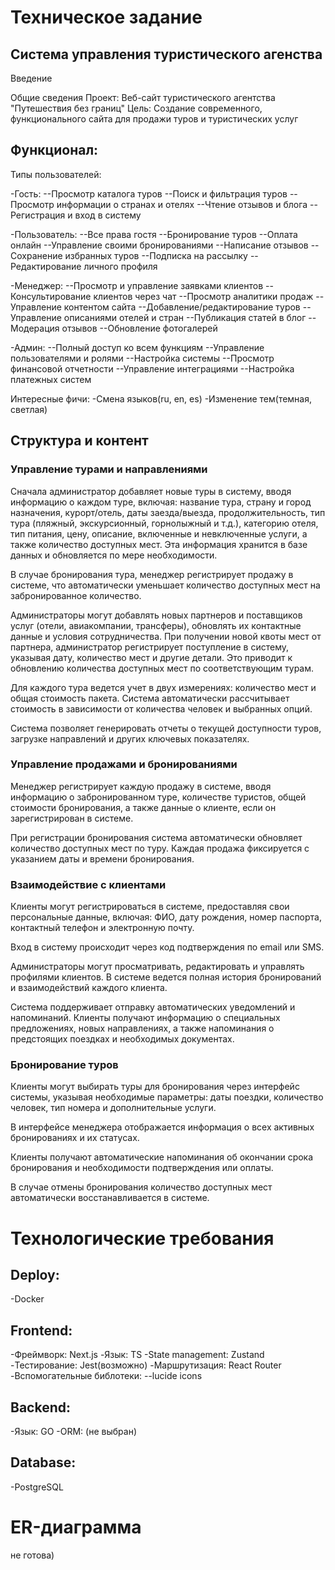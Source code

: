 # Техническое задание

## Система управления туристического агенства

Введение

Общие сведения
Проект: Веб-сайт туристического агентства "Путешествия без границ"
Цель: Создание современного, функционального сайта для продажи туров и туристических услуг

## Функционал:

Типы пользователей:

-Гость:
--Просмотр каталога туров
--Поиск и фильтрация туров
--Просмотр информации о странах и отелях
--Чтение отзывов и блога
--Регистрация и вход в систему

-Пользователь:
--Все права гостя
--Бронирование туров
--Оплата онлайн
--Управление своими бронированиями
--Написание отзывов
--Сохранение избранных туров
--Подписка на рассылку
--Редактирование личного профиля

-Менеджер:
--Просмотр и управление заявками клиентов
--Консультирование клиентов через чат
--Просмотр аналитики продаж
--Управление контентом сайта
--Добавление/редактирование туров
--Управление описаниями отелей и стран
--Публикация статей в блог
--Модерация отзывов
--Обновление фотогалерей

-Админ:
--Полный доступ ко всем функциям
--Управление пользователями и ролями
--Настройка системы
--Просмотр финансовой отчетности
--Управление интеграциями
--Настройка платежных систем

Интересные фичи:
-Смена языков(ru, en, es)
-Изменение тем(темная, светлая)

## Структура и контент

### Управление турами и направлениями

Сначала администратор добавляет новые туры в систему, вводя информацию о каждом туре, включая: название тура, страну и город назначения, курорт/отель, даты заезда/выезда, продолжительность, тип тура (пляжный, экскурсионный, горнолыжный и т.д.), категорию отеля, тип питания, цену, описание, включенные и невключенные услуги, а также количество доступных мест. Эта информация хранится в базе данных и обновляется по мере необходимости.

В случае бронирования тура, менеджер регистрирует продажу в системе, что автоматически уменьшает количество доступных мест на забронированное количество.

Администраторы могут добавлять новых партнеров и поставщиков услуг (отели, авиакомпании, трансферы), обновлять их контактные данные и условия сотрудничества. При получении новой квоты мест от партнера, администратор регистрирует поступление в систему, указывая дату, количество мест и другие детали. Это приводит к обновлению количества доступных мест по соответствующим турам.

Для каждого тура ведется учет в двух измерениях: количество мест и общая стоимость пакета. Система автоматически рассчитывает стоимость в зависимости от количества человек и выбранных опций.

Система позволяет генерировать отчеты о текущей доступности туров, загрузке направлений и других ключевых показателях.

### Управление продажами и бронированиями

Менеджер регистрирует каждую продажу в системе, вводя информацию о забронированном туре, количестве туристов, общей стоимости бронирования, а также данные о клиенте, если он зарегистрирован в системе.

При регистрации бронирования система автоматически обновляет количество доступных мест по туру. Каждая продажа фиксируется с указанием даты и времени бронирования.

### Взаимодействие с клиентами

Клиенты могут регистрироваться в системе, предоставляя свои персональные данные, включая: ФИО, дату рождения, номер паспорта, контактный телефон и электронную почту.

Вход в систему происходит через код подтверждения по email или SMS.

Администраторы могут просматривать, редактировать и управлять профилями клиентов. В системе ведется полная история бронирований и взаимодействий каждого клиента.

Система поддерживает отправку автоматических уведомлений и напоминаний. Клиенты получают информацию о специальных предложениях, новых направлениях, а также напоминания о предстоящих поездках и необходимых документах.

### Бронирование туров

Клиенты могут выбирать туры для бронирования через интерфейс системы, указывая необходимые параметры: даты поездки, количество человек, тип номера и дополнительные услуги.

В интерфейсе менеджера отображается информация о всех активных бронированиях и их статусах.

Клиенты получают автоматические напоминания об окончании срока бронирования и необходимости подтверждения или оплаты.

В случае отмены бронирования количество доступных мест автоматически восстанавливается в системе.

# Технологические требования

## Deploy:

-Docker

## Frontend:

-Фреймворк: Next.js
-Язык: TS
-State management: Zustand
-Тестирование: Jest(возможно)
-Маршрутизация: React Router
-Вспомогательные библотеки:
--lucide icons

## Backend:

-Язык: GO
-ORM: (не выбран)

## Database:

-PostgreSQL

# ER-диаграмма

не готова)
